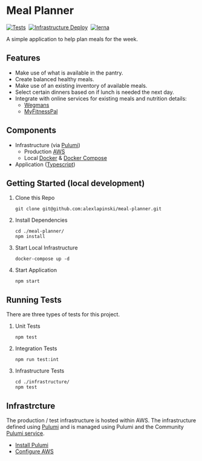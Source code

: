 # Meal Planner
[![Tests](https://github.com/alexlapinski/meal-planner/workflows/Tests/badge.svg)](https://github.com/alexlapinski/meal-planner/actions?query=workflow%3ATests)&nbsp;
[![Infrastructure Deploy](https://github.com/alexlapinski/meal-planner/workflows/Deploy%20Infrastructure/badge.svg)](https://github.com/alexlapinski/meal-planner/actions?query=workflow%3A%22Deploy+Infrastructure%22)&nbsp;
[![lerna](https://img.shields.io/badge/maintained%20with-lerna-cc00ff.svg)](https://lerna.js.org/)

A simple application to help plan meals for the week.

## Features
 * Make use of what is available in the pantry.
 * Create balanced healthy meals.
 * Make use of an existing inventory of available meals.
 * Select certain dinners based on if lunch is needed the next day.
 * Integrate with online services for existing meals and nutrition details:
    * [Wegmans](https://dev.wegmans.io/)
    * [MyFitnessPal](https://www.myfitnesspal.com/api)

## Components
 * Infrastructure (via [Pulumi](https://www.pulumi.com/))
    * Production [AWS](https://aws.amazon.com/)
    * Local [Docker](https://www.docker.com/) & [Docker Compose](https://docs.docker.com/compose/)
 * Application ([Typescript](https://www.typescriptlang.org/))

## Getting Started (local development)
 1. Clone this Repo
    ```
    git clone git@github.com:alexlapinski/meal-planner.git
    ```
 2. Install Dependencies
    ```
    cd ./meal-planner/
    npm install
    ```
 3. Start Local Infrastructure
    ```
    docker-compose up -d
    ```
 4. Start Application
    ```
    npm start
    ```

## Running Tests
There are three types of tests for this project.

1. Unit Tests
   ```
   npm test
   ```
2. Integration Tests
   ```
   npm run test:int
   ```
3. Infrastructure Tests
   ```
   cd ./infrastructure/
   npm test
   ```

## Infrastrcture
The production / test infrastructure is hosted within AWS. The infrastructure defined using [Pulumi](https://www.pulumi.com/) and is managed using Pulumi and the Community [Pulumi service](https://www.pulumi.com/docs/intro/console/).
 
 * [Install Pulumi](https://www.pulumi.com/docs/get-started/aws/install-pulumi/)
 * [Configure AWS](https://www.pulumi.com/docs/intro/cloud-providers/aws/setup/)
